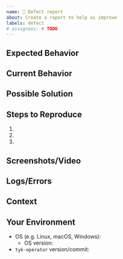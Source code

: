 ```yaml
---
name: 🐛 Defect report
about: Create a report to help us improve
labels: defect
# assignees: # TODO
---
```


<!-- Provide a general summary of the issue in the Title above -->

## Expected Behavior
<!-- Tell us what should happen -->

## Current Behavior
<!-- Tell us what happens instead of the expected behaviour -->

## Possible Solution
<!-- Not obligatory, but suggest a fix/reason for the defect -->

## Steps to Reproduce
<!-- Provide a link to a live example or alternately an unambiguous set of steps to reproduce this defect -->
<!--
For example:
1. Have a certain environment
2. Run given code snippet in a certain way
3. See some behaviour described
-->

1.
2.
3.

## Screenshots/Video
<!-- If applicable, add screenshots or video to help illustrate the problem -->

## Logs/Errors
<!-- If applicable, add any relevant console logs from debug mode or errors to help explain your problem -->

## Context
<!-- How has this issue affected you? What are you trying to accomplish? -->
<!-- Providing context helps us come up with a solution that is most useful in the real world -->

## Your Environment
<!-- Include as many relevant details about the environment you experienced the defect in -->
<!-- Note that the fields listed below are suggestions; add/remove/edit as necessary -->
* OS (e.g. Linux, macOS, Windows):
  * OS version:
* `tyk-operator` version/commit:

